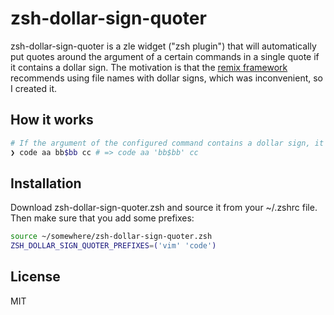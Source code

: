 # zsh-dollar-sign-quoter

zsh-dollar-sign-quoter is a zle widget ("zsh plugin") that will automatically put quotes around the argument of a certain commands in a single quote if it contains a dollar sign.
The motivation is that the [remix framework](https://remix.run/docs/en/v1/api/conventions#route-file-conventions) recommends using file names with dollar signs, which was inconvenient, so I created it.

## How it works

```zsh
# If the argument of the configured command contains a dollar sign, it is converted to an argument with a single quote just before execution.
❯ code aa bb$bb cc # => code aa 'bb$bb' cc
```

## Installation

Download zsh-dollar-sign-quoter.zsh and source it from your ~/.zshrc file. Then make sure that you add some prefixes:

```zsh
source ~/somewhere/zsh-dollar-sign-quoter.zsh
ZSH_DOLLAR_SIGN_QUOTER_PREFIXES=('vim' 'code')
```

## License

MIT
